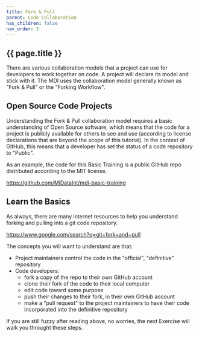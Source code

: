 ```yaml
---
title: Fork & Pull
parent: Code Collaboration
has_children: false
nav_order: 3
---
```


## {{ page.title }}

There are various collaboration models that a project can use
for developers to work together on code. A project will
declare its model and stick with it.  The MDI uses the collaboration
model generally known as "Fork & Pull" or the "Forking Workflow".

## Open Source Code Projects

Understanding the Fork & Pull collaboration model requires a basic
understanding of Open Source software, which means that the 
code for a project is publicly available for others to see and use
(according to license declarations that are beyond the scope of 
this tutorial). In the context of GitHub, this means that a developer
has set the status of a code repository to "Public". 

As an example, the code for this Basic Training is a public GitHub repo
distributed according to the MIT license.

<https://github.com/MiDataInt/mdi-basic-training>

## Learn the Basics

As always, there are many internet resources to help you understand
forking and pulling into a git code repository.

<https://www.google.com/search?q=git+fork+and+pull>

The concepts you will want to understand are that:

- Project maintainers control the code in the "official", "definitive" repository
- Code developers:
    - fork a copy of the repo to their own GitHub account
    - clone their fork of the code to their local computer
    - edit code toward some purpose
    - push their changes to their fork, in their own GitHub account
    - make a "pull request" to the project maintainers to have their code incorporated into the definitive repository

If you are still fuzzy after reading above, no worries, the next Exercise
will walk you throught these steps.
